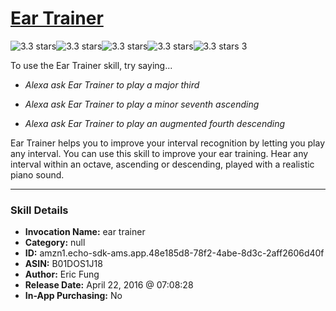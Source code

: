 # [Ear Trainer](http://alexa.amazon.com/#skills/amzn1.echo-sdk-ams.app.48e185d8-78f2-4abe-8d3c-2aff2606d40f)
![3.3 stars](../../images/ic_star_black_18dp_1x.png)![3.3 stars](../../images/ic_star_black_18dp_1x.png)![3.3 stars](../../images/ic_star_black_18dp_1x.png)![3.3 stars](../../images/ic_star_half_black_18dp_1x.png)![3.3 stars](../../images/ic_star_border_black_18dp_1x.png) 3

To use the Ear Trainer skill, try saying...

* *Alexa ask Ear Trainer to play a major third*

* *Alexa ask Ear Trainer to play a minor seventh ascending*

* *Alexa ask Ear Trainer to play an augmented fourth descending*

Ear Trainer helps you to improve your interval recognition by letting you play any interval. You can use this skill to improve your ear training. Hear any interval within an octave, ascending or descending, played with a realistic piano sound.

***

### Skill Details

* **Invocation Name:** ear trainer
* **Category:** null
* **ID:** amzn1.echo-sdk-ams.app.48e185d8-78f2-4abe-8d3c-2aff2606d40f
* **ASIN:** B01DOS1J18
* **Author:** Eric Fung
* **Release Date:** April 22, 2016 @ 07:08:28
* **In-App Purchasing:** No

